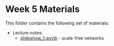 # Week 5 Materials

This folder contains the following set of materials:

+ Lecture notes:
  - [slideshow_1.ipynb](slideshow_1.ipynb) - scale-free networks 
